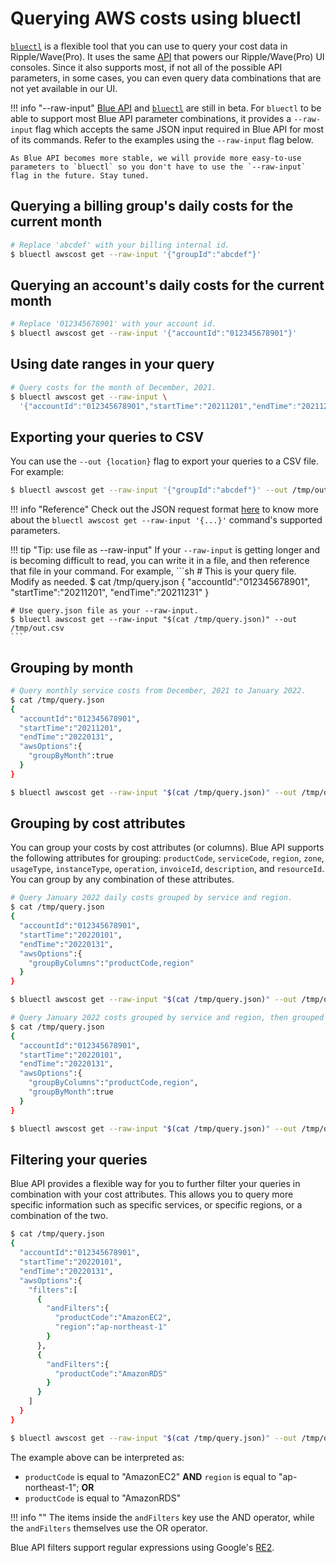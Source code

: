 # Querying AWS costs using bluectl

[`bluectl`](https://alphauslabs.github.io/docs/blueapi/bluectl/) is a flexible tool that you can use to query your cost data in Ripple/Wave(Pro). It uses the same [API](https://alphauslabs.github.io/blueapidocs/) that powers our Ripple/Wave(Pro) UI consoles. Since it also supports most, if not all of the possible API parameters, in some cases, you can even query data combinations that are not yet available in our UI.

!!! info "--raw-input"
    [Blue API](https://alphauslabs.github.io/blueapidocs/) and [`bluectl`](https://alphauslabs.github.io/docs/blueapi/bluectl/) are still in beta. For `bluectl` to be able to support most Blue API parameter combinations, it provides a `--raw-input` flag which accepts the same JSON input required in Blue API for most of its commands. Refer to the examples using the `--raw-input` flag below.

    As Blue API becomes more stable, we will provide more easy-to-use parameters to `bluectl` so you don't have to use the `--raw-input` flag in the future. Stay tuned.

## Querying a billing group's daily costs for the current month
```sh
# Replace 'abcdef' with your billing internal id.
$ bluectl awscost get --raw-input '{"groupId":"abcdef"}'
```

## Querying an account's daily costs for the current month
```sh
# Replace '012345678901' with your account id.
$ bluectl awscost get --raw-input '{"accountId":"012345678901"}'
```

## Using date ranges in your query
```sh
# Query costs for the month of December, 2021.
$ bluectl awscost get --raw-input \
  '{"accountId":"012345678901","startTime":"20211201","endTime":"20211231"}'
```

## Exporting your queries to CSV
You can use the `--out {location}` flag to export your queries to a CSV file. For example:
```sh
$ bluectl awscost get --raw-input '{"groupId":"abcdef"}' --out /tmp/out.csv
```

!!! info "Reference"
    Check out the JSON request format [here](https://alphauslabs.github.io/blueapidocs/#/Cost/Cost_ReadCosts) to know more about the `bluectl awscost get --raw-input '{...}'` command's supported parameters.

!!! tip "Tip: use file as --raw-input"
    If your `--raw-input` is getting longer and is becoming difficult to read, you can write it in a file, and then reference that file in your command. For example,
    ```sh
    # This is your query file. Modify as needed.
    $ cat /tmp/query.json
    {
      "accountId":"012345678901",
      "startTime":"20211201",
      "endTime":"20211231"
    }
    
    # Use query.json file as your --raw-input.
    $ bluectl awscost get --raw-input "$(cat /tmp/query.json)" --out /tmp/out.csv
    ```

## Grouping by month
```sh
# Query monthly service costs from December, 2021 to January 2022.
$ cat /tmp/query.json
{
  "accountId":"012345678901",
  "startTime":"20211201",
  "endTime":"20220131",
  "awsOptions":{
    "groupByMonth":true
  }
}

$ bluectl awscost get --raw-input "$(cat /tmp/query.json)" --out /tmp/out.csv
```

## Grouping by cost attributes
You can group your costs by cost attributes (or columns). Blue API supports the following attributes for grouping: `productCode`, `serviceCode`, `region`, `zone`, `usageType`, `instanceType`, `operation`, `invoiceId`, `description`, and `resourceId`. You can group by any combination of these attributes.

```sh
# Query January 2022 daily costs grouped by service and region.
$ cat /tmp/query.json
{
  "accountId":"012345678901",
  "startTime":"20220101",
  "endTime":"20220131",
  "awsOptions":{
    "groupByColumns":"productCode,region"
  }
}

$ bluectl awscost get --raw-input "$(cat /tmp/query.json)" --out /tmp/out.csv

# Query January 2022 costs grouped by service and region, then grouped by month.
$ cat /tmp/query.json
{
  "accountId":"012345678901",
  "startTime":"20220101",
  "endTime":"20220131",
  "awsOptions":{
    "groupByColumns":"productCode,region",
    "groupByMonth":true
  }
}

$ bluectl awscost get --raw-input "$(cat /tmp/query.json)" --out /tmp/out.csv
```

## Filtering your queries
Blue API provides a flexible way for you to further filter your queries in combination with your cost attributes. This allows you to query more specific information such as specific services, or specific regions, or a combination of the two.

```sh
$ cat /tmp/query.json
{
  "accountId":"012345678901",
  "startTime":"20220101",
  "endTime":"20220131",
  "awsOptions":{
    "filters":[
      {
        "andFilters":{
          "productCode":"AmazonEC2",
          "region":"ap-northeast-1"
        }
      },
      {
        "andFilters":{
          "productCode":"AmazonRDS"
        }
      }
    ]
  }
}

$ bluectl awscost get --raw-input "$(cat /tmp/query.json)" --out /tmp/out.csv
```

The example above can be interpreted as:

* `productCode` is equal to "AmazonEC2" **AND** `region` is equal to "ap-northeast-1"; **OR**
* `productCode` is equal to "AmazonRDS"

!!! info ""
    The items inside the `andFilters` key use the AND operator, while the `andFilters` themselves use the OR operator.

Blue API filters support regular expressions using Google's [RE2](https://github.com/google/re2/wiki/Syntax).
